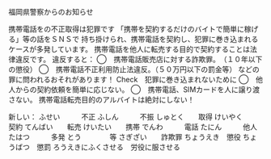 福岡県警察からのお知らせ

携帯電話をの不正取得は犯罪です
「携帯を契約するだけのバイトで簡単に稼げる」等の話をＳＮＳで
持ち掛けられ、携帯電話を契約し、犯罪に巻き込まれるケースが多発しています。
携帯電話を他人に転売する目的で契約することは法律違反です。
違反すると：
◯　携帯電話販売店に対する詐欺罪。　（１０年以下の懲役）
◯　携帯電話不正利用防止法違反。（５０万円以下の罰金等）
などの罪に問われるおそれがあります！
Check　犯罪に巻き込まれないために
◯　他人からの契約依頼を簡単に応じない。
◯　携帯電話、SIMカードを人に譲り渡さない。
携帯電話転売目的のアルバイトは絶対にしない！

新しい：
ふせい　　　不正
ふしん　　　不振
しゅとく　　取得
けいやく　　契約
てんばい　　転売
けいたい　　携帯
でんわ　　　電話
たにん　　　他人
たはつ　　　多発
とう　　　　等
さぎざい　　詐欺罪
ちょうえき　懲役
ちょうばつ　懲罰
ろうえきにふくさせる　労役に服させる

